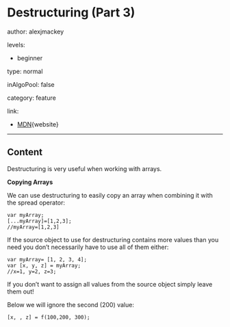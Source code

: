 # Destructuring (Part 3)
author: alexjmackey

levels:

  - beginner

type: normal

inAlgoPool: false

category: feature

link: 
  
  - [MDN](https://developer.mozilla.org/en/docs/Web/JavaScript/Reference/Operators/Destructuring_assignment){website}
  
---
## Content

Destructuring is very useful when working with arrays. 

**Copying Arrays**

We can use destructuring to easily copy an array when combining it with the spread operator:

```
var myArray;
[...myArray]=[1,2,3];
//myArray=[1,2,3]
```

If the source object to use for destructuring contains more values than you need you don’t necessarily have to use all of them either:

```
var myArray= [1, 2, 3, 4];
var [x, y, z] = myArray;
//x=1, y=2, z=3;
```
If you don’t want to assign all values from the source object simply leave them out!

Below we will ignore the second (200) value:

```
[x, , z] = f(100,200, 300);
```
